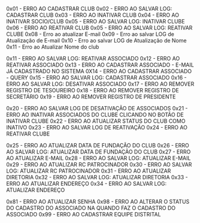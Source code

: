 

0x01 - ERRO AO CADASTRAR CLUB
0x02 - ERRO AO SALVAR LOG: CADASTRAR CLUB
0x03 - ERRO AO INATIVAR CLUB
0x04 - ERRO AO INATIVAR SOCIO/CLUB
0x05 - ERRO AO SALVAR LOG: INATIVAR CLUBE
0x06 - ERRO AO REATIVAR CLUB
0x05 - ERRO AO SALVAR LOG: REATIVAR CLUBE
0x08 - Erro ao atualizar E-mail
0x09 - Erro ao salvar LOG de Atualização de E-mail
0x10 - Erro ao salvar LOG de Atualização de Nome
0x11 - Erro ao Atualizar Nome do club






0x11 - ERRO AO SALVAR LOG: REATIVAR ASSOCIADO
0x12 - ERRO AO REATIVAR ASSOCIADO
0x13 - ERRO AO CADASTRAR ASSOCIADO - E-MAIL JÁ CADASTRADO NO SISTEMA
0X14 - ERRO AO CADASTRAR ASSOCIADO - QUERY
0x15 - ERRO AO SALVAR LOG: CADASTRAR ASSOCIADO
0x16 - ERRO AO SALVAR LOG: DESATIVAR ASSOCIADO
0x17 - ERRO AO REMOVER REGISTRO DE TESOUREIRO
0x18 - ERRO AO REMOVER REGISTRO DE SECRETÁRIO
0x19 - ERRO AO REMOVER REGISTRO DE PRESIDENTE


0x20 - ERRO AO SALVAR LOG DE DESATIVAÇÃO DE ASSOCIADOS
0x21 - ERRO AO INATIVAR ASSOCIADOS DO CLUBE CLICANDO NO BOTÃO DE INATIVAR CLUBE
0x22 - ERRO AO ATUALIZAR STATUS DO CLUB COMO INATIVO
0x23 - ERRO AO SALVAR LOG DE REATIVAÇÃO
0x24 - ERRO AO REATIVAR CLUBE

0x25 - ERRO AO ATUALIZAR DATA DE FUNDAÇÃO DO CLUB
0x26 - ERRO AO SALVAR LOG: ATUALIZAR DATA DE FUNDAÇÃO DO CLUB
0x27 - ERRO AO ATUALIZAR E-MAIL
0x28 - ERRO AO SALVAR LOG: ATUALIZAR E-MAIL
0x29 - ERRO AO ATUALIZAR RC PATROCINADOR
0x30 - ERRO AO SALVAR LOG: ATUALIZAR RC PATROCINADOR
0x31 - ERRO AO ATUALIZAR DIRETORIA
0x32 - ERRO AO SALVAR LOG: ATUALIZAR DIRETORIA
0x33 - ERRO AO ATUALIZAR ENDEREÇO
0x34 - ERRO AO SALVAR LOG: ATUALIZAR ENDEREÇO


0x81 - ERRO AO ATUALIZAR SENHA
0x98 - ERRO AO ALTERAR O STATUS DO CADASTRO DO ASSOCIADO NA QUANDO FAZ O CADASTRO DO ASSOCIADO
0x99 - ERRO AO CADASTRAR EQUIPE DISTRITAL
